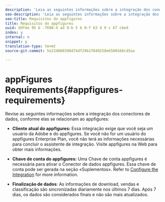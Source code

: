 ```yaml
---
description: 'Leia as seguintes informações sobre a integração dos conectores de dados, pois elas estão relacionadas ao appfigures '
seo-description: 'Leia as seguintes informações sobre a integração dos conectores de dados, pois elas estão relacionadas ao appfigures '
seo-title: Requisitos do appfigures
title: Requisitos do appfigures
uuid: ddfee 95 b -7698-4 ad 9-b 5 b 0-f 63 d 9 c 67 cbed
index: y
internal: n
snippet: y
translation-type: tm+mt
source-git-commit: 5e22d080398d74df29b1f849258e6500168cd5aa

---
```



# appFigures Requirements{#appfigures-requirements}

Revise as seguintes informações sobre a integração dos conectores de dados, conforme elas se relacionam ao appfigures:

* **Cliente atual do appfigures:** Essa integração exige que você seja um usuário da Adobe e do appfigures. Se você não for um usuário do appfigures Enterprise Plan, você não terá as informações necessárias para concluir o assistente de integração. Visite appfigures na Web para obter mais informações.
* **Chave de conta do appfigures:** Uma Chave de conta appfigures é necessária para ativar o Conector de dados appfigures. Essa chave de conta pode ser gerada na seção «Suplementos». Refer to [Configure the Integration](../../appfigures-overview/t-appfigures-integration.md#task-72b844fe0f7a44d9acf3eb8f9f7ecb5a) for more information.

* **Finalização de dados**: As informações de download, vendas e classificação são sincronizadas diariamente nos últimos 7 dias. Após 7 dias, os dados são considerados finais e não são mais atualizados.


